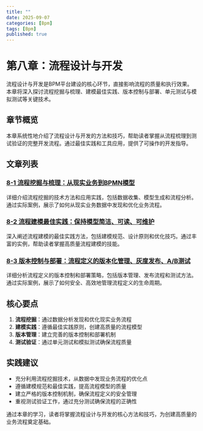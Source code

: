 ```yaml
---
title: ""
date: 2025-09-07
categories: [Bpm]
tags: [Bpm]
published: true
---
```

# 第八章：流程设计与开发

流程设计与开发是BPM平台建设的核心环节，直接影响流程的质量和执行效果。本章将深入探讨流程挖掘与梳理、建模最佳实践、版本控制与部署、单元测试与模拟测试等关键技术。

## 章节概览

本章系统性地介绍了流程设计与开发的方法和技巧，帮助读者掌握从流程梳理到测试验证的完整开发流程。通过最佳实践和工具应用，提供了可操作的开发指导。

## 文章列表

### [8-1 流程挖掘与梳理：从现实业务到BPMN模型](1-8-1-process-mining-梳理.md)
详细介绍流程挖掘的技术方法和应用实践，包括数据收集、模型生成和流程分析。通过实际案例，展示了如何从现实业务数据中发现和优化业务流程。

### [8-2 流程建模最佳实践：保持模型简洁、可读、可维护](1-8-2-process-modeling-best-practices.md)
深入阐述流程建模的最佳实践方法，包括建模规范、设计原则和优化技巧。通过丰富的实例，帮助读者掌握高质量流程建模的技能。

### [8-3 版本控制与部署：流程定义的版本化管理、灰度发布、A/B测试](1-8-3-version-control-deployment.md)
详细分析流程定义的版本控制和部署策略，包括版本管理、发布流程和测试方法。通过实际案例，展示了如何安全、高效地管理流程定义的生命周期。

## 核心要点

1. **流程挖掘**：通过数据分析发现和优化现实业务流程
2. **建模实践**：遵循最佳实践原则，创建高质量的流程模型
3. **版本管理**：建立完善的版本控制和部署机制
4. **测试验证**：通过单元测试和模拟测试确保流程质量

## 实践建议

- 充分利用流程挖掘技术，从数据中发现业务流程的优化点
- 遵循建模规范和最佳实践，提高流程模型的质量
- 建立严格的版本控制机制，确保流程定义的安全管理
- 重视测试验证工作，通过充分测试确保流程的正确性

通过本章的学习，读者将掌握流程设计与开发的核心方法和技巧，为创建高质量的业务流程奠定基础。